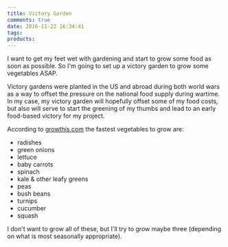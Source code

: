 ```yaml
---
title: Victory Garden
comments: true
date: 2016-11-22 16:34:41
tags:
products:
---
```


I want to get my feet wet with gardening and start to grow some food as soon as possible. So I'm going to set up a victory garden to grow some vegetables ASAP.

<!-- more -->

Victory gardens were planted in the US and abroad during both world wars as a way to offset the pressure on the national food supply during wartime. In my case, my victory garden will hopefully offset some of my food costs, but also will serve to start the greening of my thumbs and lead to an early food-based victory for my project.

According to [growthis.com](http://www.growthis.com/12-fastest-growing-vegetables/) the fastest vegetables to grow are:
 - radishes
 - green onions
 - lettuce
 - baby carrots
 - spinach
 - kale & other leafy greens
 - peas
 - bush beans
 - turnips
 - cucumber
 - squash

I don't want to grow all of these, but I'll try to grow maybe three (depending on what is most seasonally appropriate).
